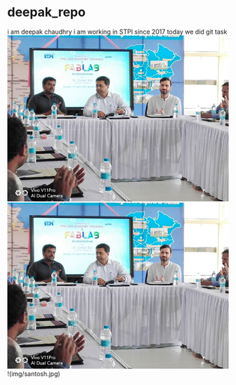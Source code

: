 # deepak_repo
i am deepak chaudhry
i am working in STPI since 2017
today we did git  task
![deepak_repo](img/inaug.jpg)
![deepak_repo](img/stpilogo.jpg)
!(img/santosh.jpg)